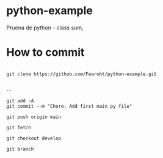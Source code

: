 # python-example
Pruena de python - class sum,

# How to commit

```

git clone https://github.com/Fearoht/python-example.git


--

git add -A
git commit --m "Chore: Add first main py file" 

git push origin main

git fetch 

git checkout develop

git branch

```